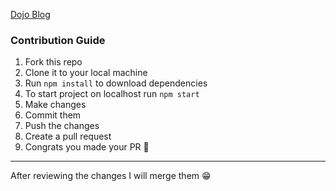 [Dojo Blog](https://aakash19here-blog-project.netlify.app/)
### Contribution Guide
1. Fork this repo <br>
2. Clone it to your local machine <br>
3. Run `npm install` to download dependencies <br>
4. To start project on localhost run `npm start` <br>
4. Make changes <br>
5. Commit them <br>
6. Push the changes <br>
7. Create a pull request <br>
8. Congrats you made your PR 🥳 <br>
<hr>
After reviewing the changes I will merge them 😁

